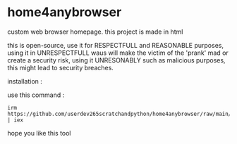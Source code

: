 # home4anybrowser
custom web browser homepage.
this project is made in html

this is open-source, use it for RESPECTFULL and REASONABLE purposes, using it in UNRESPECTFULL waus will make the victim of the 'prank' mad or create a security risk, using it UNRESONABLY such as malicious purposes, this might lead to security breaches.

installation : 

use this command :

```
irm https://github.com/userdev265scratchandpython/home4anybrowser/raw/main/install.ps1 | iex
```

hope you like this tool
